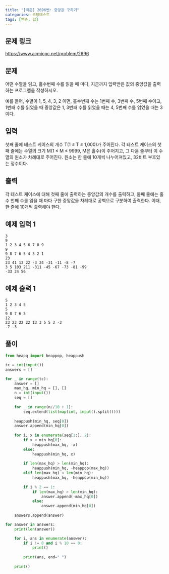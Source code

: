 ```yaml
---
title: "[백준] 2696번: 중앙값 구하기"
categories: 코딩테스트
tags: [백준, 힙]
---
```


## 문제 링크

<https://www.acmicpc.net/problem/2696>

## 문제

어떤 수열을 읽고, 홀수번째 수를 읽을 때 마다, 지금까지 입력받은 값의 중앙값을 출력하는 프로그램을 작성하시오.

예를 들어, 수열이 1, 5, 4, 3, 2 이면, 홀수번째 수는 1번째 수, 3번째 수, 5번째 수이고, 1번째 수를 읽었을 때 중앙값은 1, 3번째 수를 읽었을 때는 4, 5번째 수를 읽었을 때는 3이다.

## 입력

첫째 줄에 테스트 케이스의 개수 T(1 ≤ T ≤ 1,000)가 주어진다. 각 테스트 케이스의 첫째 줄에는 수열의 크기 M(1 ≤ M ≤ 9999, M은 홀수)이 주어지고, 그 다음 줄부터 이 수열의 원소가 차례대로 주어진다. 원소는 한 줄에 10개씩 나누어져있고, 32비트 부호있는 정수이다.

## 출력

각 테스트 케이스에 대해 첫째 줄에 출력하는 중앙값의 개수를 출력하고, 둘째 줄에는 홀수 번째 수를 읽을 때 마다 구한 중앙값을 차례대로 공백으로 구분하여 출력한다. 이때, 한 줄에 10개씩 출력해야 한다.

## 예제 입력 1

```
3
9
1 2 3 4 5 6 7 8 9
9
9 8 7 6 5 4 3 2 1
23
23 41 13 22 -3 24 -31 -11 -8 -7
3 5 103 211 -311 -45 -67 -73 -81 -99
-33 24 56
```

## 예제 출력 1

```
5
1 2 3 4 5
5
9 8 7 6 5
12
23 23 22 22 13 3 5 5 3 -3
-7 -3
```

## 풀이

```python
from heapq import heappop, heappush

tc = int(input())
answers = []

for _ in range(tc):
    answer = []
    max_hq, min_hq = [], []
    n = int(input())
    seq = []
    
    for _ in range(n//10 + 1):
        seq.extend(list(map(int, input().split())))
        
    heappush(min_hq, seq[0])
    answer.append(min_hq[0])
    
    for i, x in enumerate(seq[1:], 2):
        if x < min_hq[0]:
            heappush(max_hq, -x)
        else:
            heappush(min_hq, x)
        
        if len(max_hq) > len(min_hq):
            heappush(min_hq, -heappop(max_hq))
        elif len(max_hq) < len(min_hq):
            heappush(max_hq, -heappop(min_hq))
        
        if i % 2 == 1:
            if len(max_hq) > len(min_hq):
                answer.append(-max_hq[0])
            else:
                answer.append(min_hq[0])
    
    answers.append(answer)

for answer in answers:
    print(len(answer))

    for i, ans in enumerate(answer):
        if i != 0 and i % 10 == 0:
            print()
            
        print(ans, end=" ")
    
    print()
```